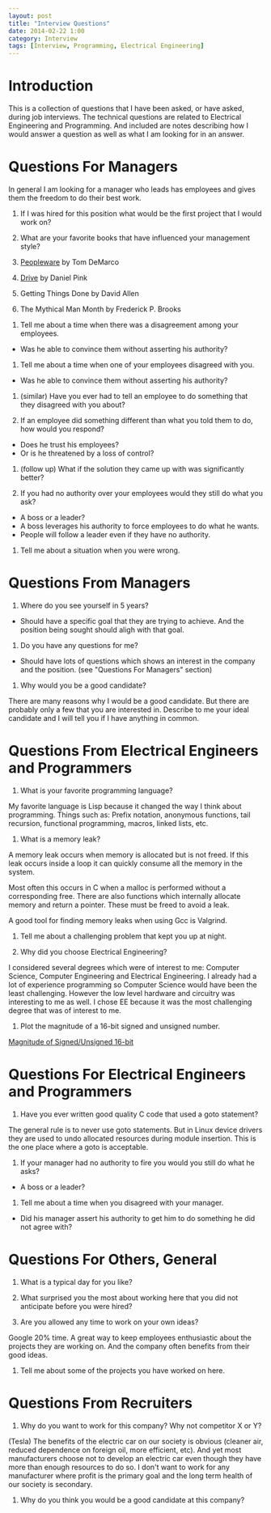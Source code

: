 ```yaml
---
layout: post
title: "Interview Questions"
date: 2014-02-22 1:00
category: Interview
tags: [Interview, Programming, Electrical Engineering]
---
```


# Introduction

This is a collection of questions that I have been asked, or have asked,
during job interviews.
The technical questions are related to Electrical Engineering and Programming.
And included are notes describing how I would answer a question as
well as what I am looking for in an answer.

# Questions For Managers

In general I am looking for a manager who leads has employees and gives
them the freedom to do their best work.

1. If I was hired for this position what would be the first project that
I would work on?

1. What are your favorite books that have influenced your management style?
  1. [Peopleware][pw] by Tom DeMarco
  1. [Drive][drv] by Daniel Pink
  1. Getting Things Done by David Allen
  1. The Mythical Man Month by Frederick P. Brooks

  [pw]: http://books.google.com/books?id=TVQUAAAAQBAJ
  [drv]: http://books.google.com/books?id=A-agLi2ldB4C

1. Tell me about a time when there was a disagreement among your employees.
  - Was he able to convince them without asserting his authority?

1. Tell me about a time when one of your employees disagreed with you.
  - Was he able to convince them without asserting his authority?

1. (similar) Have you ever had to tell an employee to do something that
they disagreed with you about?

1. If an employee did something different than what you told them to do,
how would you respond?
  - Does he trust his employees?
  - Or is he threatened by a loss of control?

1. (follow up) What if the solution they came up with was significantly better?

1. If you had no authority over your employees would they still do what
you ask?
  - A boss or a leader?
  - A boss leverages his authority to force employees to do what he wants.
  - People will follow a leader even if they have no authority.

1. Tell me about a situation when you were wrong.

# Questions From Managers

1. Where do you see yourself in 5 years?
  - Should have a specific goal that they are trying to achieve.  And
    the position being sought should aligh with that goal.

1. Do you have any questions for me?
  - Should have lots of questions which shows an interest in the company
    and the position.  (see "Questions For Managers" section)

1. Why would you be a good candidate?

  There are many reasons why I would be a good candidate.
  But there are probably only a few that you are interested in.
  Describe to me your ideal candidate and I will tell you if I have
  anything in common.

# Questions From Electrical Engineers and Programmers

1. What is your favorite programming language?

  My favorite language is Lisp because it changed the way I think
  about programming.
  Things such as: Prefix notation, anonymous functions, tail recursion,
  functional programming, macros, linked lists, etc.

1. What is a memory leak?

  A memory leak occurs when memory is allocated but is not freed.
  If this leak occurs inside a loop it can quickly consume all the
  memory in the system.

  Most often this occurs in C when a malloc is performed without a
  corresponding free.  There are also functions which internally
  allocate memory and return a pointer.  These must be freed to avoid
  a leak.

  A good tool for finding memory leaks when using Gcc is Valgrind.

1. Tell me about a challenging problem that kept you up at night.

1. Why did you choose Electrical Engineering?

  I considered several degrees which were of interest to me: Computer
  Science, Computer Engineering and Electrical Engineering.  I already had
  a lot of experience programming so Computer Science would have been the
  least challenging.  However the low level hardware and circuitry was
  interesting to me as well.  I chose EE because it was the most challenging
  degree that was of interest to me.

1. Plot the magnitude of a 16-bit signed and unsigned number.

[Magnitude of Signed/Unsigned 16-bit](/programming/2014/01/17/sign_magnitude.html)

# Questions For Electrical Engineers and Programmers

1. Have you ever written good quality C code that used a goto statement?

  The general rule is to never use goto statements.
  But in Linux device drivers they are used to undo allocated resources
  during module insertion.
  This is the one place where a goto is acceptable.

1. If your manager had no authority to fire you would you still do what he
asks?
  - A boss or a leader?

1. Tell me about a time when you disagreed with your manager.
  - Did his manager assert his authority to get him to do something he
  did not agree with?

# Questions For Others, General

1. What is a typical day for you like?

1. What surprised you the most about working here that you did
not anticipate before you were hired?

1. Are you allowed any time to work on your own ideas?

  Google 20% time.  A great way to keep employees enthusiastic
  about the projects they are working on.  And the company often
  benefits from their good ideas.

1. Tell me about some of the projects you have worked on here.

# Questions From Recruiters

1. Why do you want to work for this company?  Why not competitor X or Y?

  (Tesla)
  The benefits of the electric car on our society is obvious
  (cleaner air, reduced dependence on foreign oil,  more efficient, etc).
  And yet most manufacturers choose not to develop an electric car even though
  they have more than enough resources to do so.
  I don't want to work for any manufacturer where profit is the primary
  goal and the long term health of our society is secondary.

1. Why do you think you would be a good candidate at this company?

